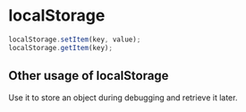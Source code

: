 # localStorage

```js
localStorage.setItem(key, value);
localStorage.getItem(key);
```

## Other usage of localStorage
Use it to store an object during debugging and retrieve it later.
